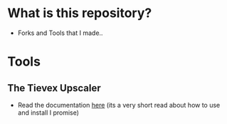 # What is this repository?
-  Forks and Tools that I made..

# Tools
## The Tievex Upscaler
- Read the documentation [here]([https://github.com/obvCirmaci/Tievex-Tools/blob/main/Upscaler.MD](https://github.com/obvCirmaci/Tievex-Tools/blob/main/Upscaler/README.MD)https://github.com/obvCirmaci/Tievex-Tools/blob/main/Upscaler/README.MD) (its a very short read about how to use and install I promise)

